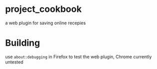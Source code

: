 # project_cookbook
a web plugin for saving online recepies
# Building
use `about:debugging` in Firefox to test the web plugin, Chrome currently untested
